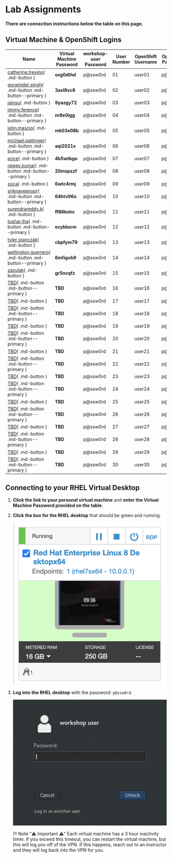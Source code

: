 # Lab Assignments

**There are connection instructions below the table on this page.**

## Virtual Machine & OpenShift Logins

| Name  | Virtual Machine Password | workshop-user Password | User Number | OpenShift Username | OpenShift Password |
|---|---|---|---|---|---|
| [catherine.trevino](https://cloud.skytap.com/vms/66efdb1115040e054cdec909303c10b4/desktops){ .md-button } | **oxg0dthd** | p@ssw0rd | 01 | user01 | p@ssw0rd |
| [gurwinder.singh](https://cloud.skytap.com/vms/832c14d875f8de75a4601cd18e767038/desktops){ .md-button .md-button--primary } | **3axl8vc6** | p@ssw0rd | 02 | user02 | p@ssw0rd |
| [jainsu](https://cloud.skytap.com/vms/14bb4063814c08801b7c45b9d76970a6/desktops){ .md-button } | **9yazgy72** | p@ssw0rd | 03 | user03 | p@ssw0rd |
| [jimmy.ference](https://cloud.skytap.com/vms/751ce252f2bcd2cfd584743e15e60472/desktops){ .md-button .md-button--primary } | **nr8e0igg** | p@ssw0rd | 04 | user04 | p@ssw0rd |
| [john.mascio](https://cloud.skytap.com/vms/13cd3e2d5d9111c495c3e77a6c588a6a/desktops){ .md-button } | **mk03e08b** | p@ssw0rd | 05 | user05 | p@ssw0rd |
| [michael.gattinger](https://cloud.skytap.com/vms/e18ed595a30dafe5e3643632fd4e042d/desktops){ .md-button .md-button--primary } | **aqi2021x** | p@ssw0rd | 06 | user06 | p@ssw0rd |
| [price](https://cloud.skytap.com/vms/058e8efffd42a68d45c14aa2118fe413/desktops){ .md-button } | **4b5wtbgo** | p@ssw0rd | 07 | user07 | p@ssw0rd |
| [rajeev.kumar](https://cloud.skytap.com/vms/2ee2b5705ec35375f66ad48424fecd87/desktops){ .md-button .md-button--primary } | **20mspzzf**  | p@ssw0rd | 08 | user08 | p@ssw0rd |
| [soca](https://cloud.skytap.com/vms/45abfd405ceb4428b8216fd33527cc71/desktops){ .md-button } | **6wtc4rmj** | p@ssw0rd | 09 | user09 | p@ssw0rd |
| [sriknaveenupr](https://cloud.skytap.com/vms/91f1beeb8d6c9106ca6d5827aabd227f/desktops){ .md-button .md-button--primary } | **64htv96o** | p@ssw0rd | 10 | user10 | p@ssw0rd |
| [surendrareddy.k](https://cloud.skytap.com/vms/a366264ba2065ada0c5e73b8efabc774/desktops){ .md-button } |**ff86kohc**| p@ssw0rd | 11 | user11 | p@ssw0rd |
| [tushar.jha](https://cloud.skytap.com/vms/c83bda6b29f06ea2a405fd11417d2f98/desktops){ .md-button .md-button--primary } | **ecyblucm** | p@ssw0rd | 12 | user12 | p@ssw0rd |
| [tyler.stanczak](https://cloud.skytap.com/vms/a2e3994dafb95e31d64eb361d2393527/desktops){ .md-button } | **cbpfym79**| p@ssw0rd | 13 | user13 | p@ssw0rd |
| [wellington.guerrero](https://cloud.skytap.com/vms/f32e986b8b90b7a9fb36d2104dbd5450/desktops){ .md-button .md-button--primary } | **6mfigvb9** | p@ssw0rd | 14 | user14 | p@ssw0rd |
| [zazulak](https://cloud.skytap.com/vms/c0a7580c7881a47d4c2fab7e01aa7a7b/desktops){ .md-button } | **gr5ncqfz** | p@ssw0rd | 15 | user15 | p@ssw0rd |
| [TBD](https://google.com){ .md-button .md-button--primary } | **TBD** | p@ssw0rd | 16 | user16 | p@ssw0rd |
| [TBD](https://google.com){ .md-button } | **TBD** | p@ssw0rd | 17 | user17 | p@ssw0rd |
| [TBD](https://google.com){ .md-button .md-button--primary } | **TBD** | p@ssw0rd | 18 | user18 | p@ssw0rd |
| [TBD](https://google.com){ .md-button } | **TBD** | p@ssw0rd | 19 | user19 | p@ssw0rd |
| [TBD](https://google.com){ .md-button .md-button--primary } | **TBD** | p@ssw0rd | 20 | user20 | p@ssw0rd |
| [TBD](https://google.com){ .md-button } | **TBD** | p@ssw0rd | 21 | user21 | p@ssw0rd |
| [TBD](https://google.com){ .md-button .md-button--primary } | **TBD** | p@ssw0rd | 22 | user22 | p@ssw0rd |
| [TBD](https://google.com){ .md-button } | **TBD** | p@ssw0rd | 23 | user23 | p@ssw0rd |
| [TBD](https://google.com){ .md-button .md-button--primary } | **TBD** | p@ssw0rd | 24 | user24 | p@ssw0rd |
| [TBD](https://google.com){ .md-button } | **TBD** | p@ssw0rd | 25 | user25 | p@ssw0rd |
| [TBD](https://google.com){ .md-button .md-button--primary } | **TBD** | p@ssw0rd | 26 | user26 | p@ssw0rd |
| [TBD](https://google.com){ .md-button } | **TBD** | p@ssw0rd | 27 | user27 | p@ssw0rd |
| [TBD](https://google.com){ .md-button .md-button--primary } | **TBD** | p@ssw0rd | 28 | user28 | p@ssw0rd |
| [TBD](https://google.com){ .md-button } | **TBD** | p@ssw0rd | 29 | user29 | p@ssw0rd |
| [TBD](https://google.com){ .md-button .md-button--primary } | **TBD** | p@ssw0rd | 30 | user30 | p@ssw0rd |

## Connecting to your RHEL Virtual Desktop

1. **Click the link to your personal virtual machine** and **enter the Virtual Machine Password provided on the table**.

1. **Click the box for the RHEL desktop** that should be green and running.

    ![rhel-running](images/rhel-running.png)

1. **Log into the RHEL desktop** with the password: `p@ssw0rd`.

    ![rhel-login](images/rhel-login.png)

    !!! Note ":warning: Important :warning:"
        Each virtual machine has a 3 hour inactivity timer. If you exceed this timeout, you can restart the virtual machine, but this will log you off of the VPN. If this happens, reach out to an instructor and they will log back into the VPN for you.
